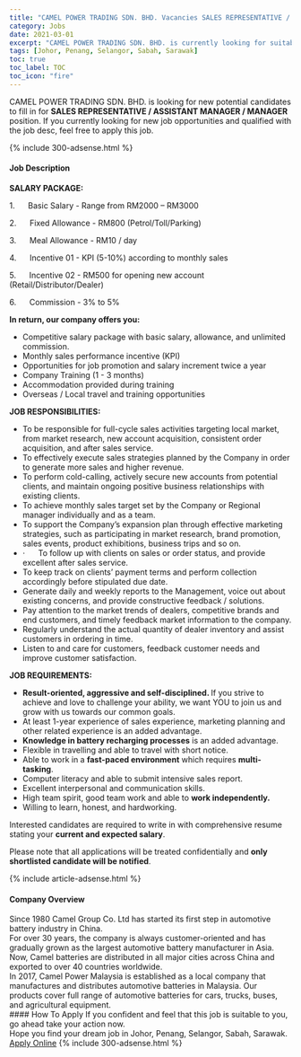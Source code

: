 ```yaml
---
title: "CAMEL POWER TRADING SDN. BHD. Vacancies SALES REPRESENTATIVE / ASSISTANT MANAGER / MANAGER" 
category: Jobs 
date: 2021-03-01 
excerpt: "CAMEL POWER TRADING SDN. BHD. is currently looking for suitable person to fill in the SALES REPRESENTATIVE / ASSISTANT MANAGER / MANAGER which based in Johor, Penang, Selangor, Sabah, Sarawak" 
tags: [Johor, Penang, Selangor, Sabah, Sarawak] 
toc: true 
toc_label: TOC 
toc_icon: "fire" 
--- 
```


<p>CAMEL POWER TRADING SDN. BHD. is looking for new potential candidates to fill in for <b>SALES REPRESENTATIVE / ASSISTANT MANAGER / MANAGER</b> position. If you currently looking for new job opportunities and qualified with the job desc, feel free to apply this job.
</p>{% include 300-adsense.html %} 
<div><div><h4>Job Description</h4></div><div><div><span><div><p><strong>SALARY PACKAGE:</strong></p><p>1.&#160;&#160;&#160;&#160;&#160;&#160;Basic Salary - Range from RM2000 &#8211; RM3000</p><p>2.&#160;&#160;&#160;&#160;&#160;&#160;Fixed Allowance - RM800 (Petrol/Toll/Parking)</p><p>3.&#160;&#160;&#160;&#160;&#160;&#160;Meal Allowance - RM10 / day</p><p>4.&#160;&#160;&#160;&#160;&#160;&#160;Incentive 01 - KPI (5-10%) according to monthly sales</p><p>5.&#160;&#160;&#160;&#160;&#160;&#160;Incentive 02 - RM500 for opening new account (Retail/Distributor/Dealer)</p><p>6.&#160;&#160;&#160;&#160;&#160;&#160;Commission - 3% to 5%</p><p><strong>In return, our company offers you:</strong></p><ul><li>Competitive salary package with basic salary, allowance, and unlimited commission.</li><li>Monthly sales performance incentive (KPI)</li><li>Opportunities for job promotion and salary increment twice a year</li><li>Company Training (1 - 3 months)</li><li>Accommodation provided during training</li><li>Overseas / Local travel and training opportunities</li></ul><p><strong>JOB RESPONSIBILITIES:</strong></p><ul><li>To be responsible for full-cycle sales activities targeting local market, from market research, new account acquisition, consistent order acquisition, and after sales service.</li><li>To effectively execute sales strategies planned by the Company in order to generate more sales and higher revenue.</li><li>To perform cold-calling, actively secure new accounts from potential clients, and maintain ongoing positive business relationships with existing clients.</li><li>To achieve monthly sales target set by the Company or Regional manager individually and as a team.</li><li>To support the Company&#8217;s expansion plan through effective marketing strategies, such as participating in market research, brand promotion, sales events, product exhibitions, business trips and so on.</li><li>&#183;&#160;&#160;&#160;&#160;&#160;&#160;To follow up with clients on sales or order status, and provide excellent after sales service.</li><li>To keep track on clients&#8217; payment terms and perform collection accordingly before stipulated due date.</li><li>Generate daily and weekly reports to the Management, voice out about existing concerns, and provide constructive feedback / solutions.</li><li>Pay attention to the market trends of dealers, competitive brands and end customers, and timely feedback market information to the company.</li><li>Regularly understand the actual quantity of dealer inventory and assist customers in ordering in time.</li><li>Listen to and care for customers, feedback customer needs and improve customer satisfaction.</li></ul><p><strong>JOB REQUIREMENTS:</strong></p><ul><li><strong>Result-oriented, aggressive and self-disciplined. </strong>If you strive to achieve and love to challenge your ability, we want YOU to join us and grow with us towards our common goals.</li><li>At least 1-year experience of sales experience, marketing planning and other related experience is an added advantage.</li><li><strong>Knowledge in battery recharging processes</strong> is an added advantage.</li><li>Flexible in travelling and able to travel with short notice.</li><li>Able to work in a <strong>fast-paced environment</strong> which requires <strong>multi-tasking</strong>.</li><li>Computer literacy and able to submit intensive sales report.</li><li>Excellent interpersonal and communication skills.</li><li>High team spirit, good team work and able to <strong>work independently.</strong></li><li>Willing to learn, honest, and hardworking.</li></ul><p>Interested candidates are required to write in with comprehensive resume stating your <strong>current and expected salary</strong>.</p><p>Please note that all applications will be treated confidentially and <strong>only shortlisted candidate will be notified</strong>.&#160;</p></div></span></div></div></div> 
{% include article-adsense.html %} 
<div><div><h4>Company Overview</h4></div><div><div><span><div><div>
<div>Since 1980 Camel Group Co. Ltd has started its first step in automotive battery industry in China.</div>
<div>For over 30 years, the company is always customer-oriented and has gradually grown as the largest automotive battery manufacturer in Asia. Now, Camel batteries are distributed in all major cities across China and exported to over 40 countries worldwide.</div>
<div>In 2017, Camel Power Malaysia is established as a local company that manufactures and distributes automotive batteries in Malaysia. Our products cover full range of automotive batteries for cars, trucks, buses, and agricultural equipment.</div>
</div></div></span></div></div></div> 
#### How To Apply 
If you confident and feel that this job is suitable to you, go ahead take your action now. <br/> 
Hope you find your dream job in Johor, Penang, Selangor, Sabah, Sarawak. <br/> 
<a href="https://www.jobstreet.com.my/en/job/sales-representative-assistant-manager-manager-4493282?jobId=jobstreet-my-job-4493282&" class="btn btn--info" target="_blank" rel="nofollow noopenner">Apply Online</a> 
{% include 300-adsense.html %} 